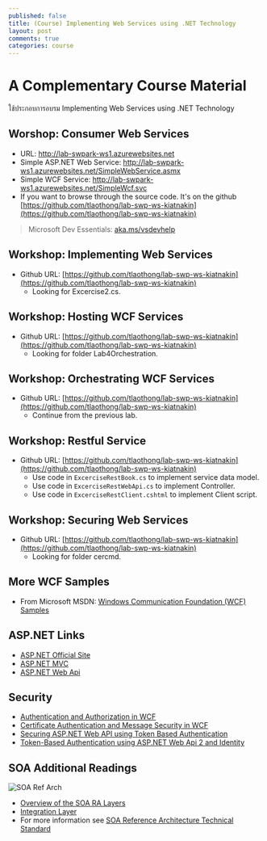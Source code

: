 ```yaml
---
published: false
title: (Course) Implementing Web Services using .NET Technology
layout: post
comments: true
categories: course
---
```


# A Complementary Course Material
ใช้ประกอบการอบรม Implementing Web Services using .NET Technology

<!-- break -->

## Worshop: Consumer Web Services
* URL: http://lab-swpark-ws1.azurewebsites.net
* Simple ASP.NET Web Service: http://lab-swpark-ws1.azurewebsites.net/SimpleWebService.asmx
* Simple WCF Service: http://lab-swpark-ws1.azurewebsites.net/SimpleWcf.svc
* If you want to browse through the source code. It's on the github [https://github.com/tlaothong/lab-swp-ws-kiatnakin](https://github.com/tlaothong/lab-swp-ws-kiatnakin)

> Microsoft Dev Essentials: [aka.ms/vsdevhelp](http://aka.ms/vsdevhelp)

## Workshop: Implementing Web Services
* Github URL: [https://github.com/tlaothong/lab-swp-ws-kiatnakin](https://github.com/tlaothong/lab-swp-ws-kiatnakin)
    * Looking for Excercise2.cs.

## Workshop: Hosting WCF Services
* Github URL: [https://github.com/tlaothong/lab-swp-ws-kiatnakin](https://github.com/tlaothong/lab-swp-ws-kiatnakin)
    * Looking for folder Lab4Orchestration.

## Workshop: Orchestrating WCF Services
* Github URL: [https://github.com/tlaothong/lab-swp-ws-kiatnakin](https://github.com/tlaothong/lab-swp-ws-kiatnakin)
    * Continue from the previous lab.

## Workshop: Restful Service
* Github URL: [https://github.com/tlaothong/lab-swp-ws-kiatnakin](https://github.com/tlaothong/lab-swp-ws-kiatnakin)
    * Use code in `ExcerciseRestBook.cs` to implement service data model.
    * Use code in `ExcerciseRestWebApi.cs` to implement Controller.
    * Use code in `ExcerciseRestClient.cshtml` to implement Client script.

## Workshop: Securing Web Services
* Github URL: [https://github.com/tlaothong/lab-swp-ws-kiatnakin](https://github.com/tlaothong/lab-swp-ws-kiatnakin)
    * Looking for folder cercmd.

## More WCF Samples
* From Microsoft MSDN: [Windows Communication Foundation (WCF) Samples](https://msdn.microsoft.com/en-us/library/dd483346(v=vs.110).aspx)


## ASP.NET Links
* [ASP.NET Official Site](http://www.asp.net)
* [ASP.NET MVC](http://www.asp.net/mvc)
* [ASP.NET Web Api](http://www.asp.net/web-api)

## Security
* [Authentication and Authorization in WCF](https://msdn.microsoft.com/en-us/library/ff405740.aspx)
* [Certificate Authentication and Message Security in WCF](https://msdn.microsoft.com/en-us/library/ff648360.aspx)
* [Securing ASP.NET Web API using Token Based Authentication](http://www.dotnetcurry.com/aspnet/1223/secure-aspnet-web-api-using-tokens-owin-angularjs)
* [Token-Based Authentication using ASP.NET Web Api 2 and Identity](http://bitoftech.net/2014/06/01/token-based-authentication-asp-net-web-api-2-owin-asp-net-identity/)

## SOA Additional Readings
![SOA Ref Arch](https://thumbs.dreamstime.com/z/soa-layer-architecture-vector-illustration-service-oriented-different-components-like-presentation-business-process-32606653.jpg)

* [Overview of the SOA RA Layers](https://www.opengroup.org/soa/source-book/soa_refarch/layers.htm)
* [Integration Layer](https://www.opengroup.org/soa/source-book/soa_refarch/integration.htm)
* For more information see [SOA Reference Architecture Technical Standard](https://www.opengroup.org/soa/source-book/soa_refarch/index.htm)
